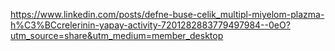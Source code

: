 https://www.linkedin.com/posts/defne-buse-celik_multipl-miyelom-plazma-h%C3%BCcrelerinin-yapay-activity-7201282883779497984--0eO?utm_source=share&utm_medium=member_desktop

